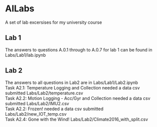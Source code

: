 # AILabs
A set of lab excersises for my university course
## Lab 1
The answers to questions A.0.1 through to A.0.7 for lab 1 can be found in Labs/Lab1/lab.ipynb
## Lab 2
The answers to all questions in Lab2 are in Labs/Lab1/Lab2.ipynb\
Task A2.1: Temperature Logging and Collection needed a data csv submitted Labs/Lab2/temperature.csv\
Task A2.2: Motion Logging - Acc/Gyr  and Collection needed a data csv submitted Labs/Lab2/IMU2.csv\
Task A2.2: Frozen! needed a data csv submitted Labs/Lab2/new_IOT_temp.csv\
Task A2.4: Gone with the Wind! Labs/Lab2/Climate2016_with_split.csv
